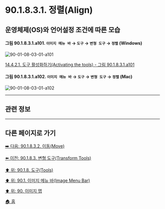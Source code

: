 # 90.1.8.3.1. 정렬(Align)
## 운영체제(OS)와 언어설정 조건에 따른 모습

<a id="90-01-08-03-01-a101"></a>

#### 그림 90.1.8.3.1.a101. `이미지 메뉴 바` → `도구` → `변형 도구` → `정렬` (Windows)
![90-01-08-03-01-a101](https://github.com/wonder13662/gimp/assets/15767104/a875e6dd-384a-4e15-92f8-b4db4eef3cdf)

[14.4.2.1. 도구 활성화하기(Activating the tools) - 그림 90.1.8.3.1.a101](./14-04-02-01-activating_the_tool.md#90-01-08-03-01-a101)

<a id="90-01-08-03-01-a102"></a>

#### 그림 90.1.8.3.1.a102. `이미지 메뉴 바` → `도구` → `변형 도구` → `정렬` (Mac)
![90-01-08-03-01-a102](https://github.com/wonder13662/gimp/assets/15767104/aca6c895-6279-48b0-a2ad-71120fa8596c)

***

## 관련 정보

***

## 다른 페이지로 가기

[➡️ 다음: 90.1.8.3.2. 이동(Move)](./90-01-08-03-02-move.md)

[⬅️ 이전: 90.1.8.3. 변형 도구(Transform Tools)](./90-01-08-03-00-transform_tools.md)

[⬆️ 위: 90.1.8. 도구(Tools)](./90-01-08-00-tools.md)

[⬆️ 위: 90.1. 이미지 메뉴 바(Image Menu Bar)](./90-01-00-image-menu-bar.md)

[⬆️ 위: 90. 이미지 맵](./90-00-image-map.md)

[🏠 홈](./00-home.md)
